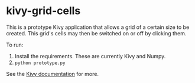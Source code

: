 kivy-grid-cells
===============

This is a prototype Kivy application that allows a grid of a certain size to be
created. This grid's cells may then be switched on or off by clicking them.

To run:

1. Install the requirements. These are currently Kivy and Numpy.
2. `python prototype.py`

See the [Kivy documentation](http://kivy.org/docs) for more.
